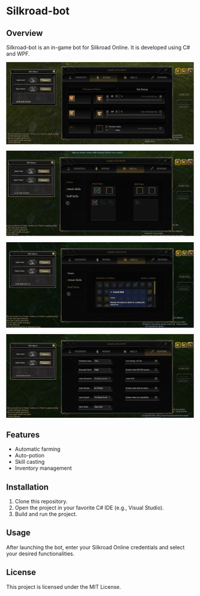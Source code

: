 # Silkroad-bot

## Overview
Silkroad-bot is an in-game bot for Silkroad Online. It is developed using C# and WPF.

![Capture1](images/Capture1.png)

![Capture2](images/Capture2.png)

![Capture3](images/Capture3.png)

![Capture4](images/Capture4.png)

## Features
- Automatic farming
- Auto-potion
- Skill casting
- Inventory management

## Installation
1. Clone this repository.
2. Open the project in your favorite C# IDE (e.g., Visual Studio).
3. Build and run the project.

## Usage

After launching the bot, enter your Silkroad Online credentials and select your desired functionalities.


## License

This project is licensed under the MIT License.
